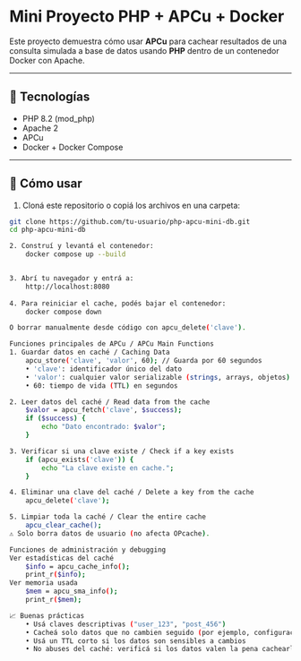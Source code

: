 # Mini Proyecto PHP + APCu + Docker

Este proyecto demuestra cómo usar **APCu** para cachear resultados de una consulta simulada a base de datos usando **PHP** dentro de un contenedor Docker con Apache.

---

## 🧱 Tecnologías

- PHP 8.2 (mod_php)
- Apache 2
- APCu
- Docker + Docker Compose

---

## 🚀 Cómo usar

1. Cloná este repositorio o copiá los archivos en una carpeta:

```bash
git clone https://github.com/tu-usuario/php-apcu-mini-db.git
cd php-apcu-mini-db

2. Construí y levantá el contenedor:
    docker compose up --build


3. Abrí tu navegador y entrá a:
    http://localhost:8080
    
4. Para reiniciar el cache, podés bajar el contenedor:
    docker compose down

O borrar manualmente desde código con apcu_delete('clave').

Funciones principales de APCu / APCu Main Functions
1. Guardar datos en caché / Caching Data
	apcu_store('clave', 'valor', 60); // Guarda por 60 segundos
    • 'clave': identificador único del dato
    • 'valor': cualquier valor serializable (strings, arrays, objetos)
    • 60: tiempo de vida (TTL) en segundos

2. Leer datos del caché / Read data from the cache
	$valor = apcu_fetch('clave', $success);
	if ($success) {
	    echo "Dato encontrado: $valor";
	}

3. Verificar si una clave existe / Check if a key exists
	if (apcu_exists('clave')) {
	    echo "La clave existe en cache.";
	}

4. Eliminar una clave del caché / Delete a key from the cache
	apcu_delete('clave');

5. Limpiar toda la caché / Clear the entire cache
	apcu_clear_cache();
⚠️ Solo borra datos de usuario (no afecta OPcache).

Funciones de administración y debugging
Ver estadísticas del caché
	$info = apcu_cache_info();
	print_r($info);
Ver memoria usada
	$mem = apcu_sma_info();
	print_r($mem);

📈 Buenas prácticas
    • Usá claves descriptivas ("user_123", "post_456")
    • Cacheá solo datos que no cambien seguido (por ejemplo, configuración, resultados de consulta, etc.)
    • Usá un TTL corto si los datos son sensibles a cambios
    • No abuses del caché: verificá si los datos valen la pena cachearlos